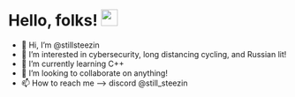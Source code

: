 # Hello, folks! <img src="https://raw.githubusercontent.com/MartinHeinz/MartinHeinz/master/wave.gif" width="30px">

- 👋 Hi, I’m @stillsteezin
- 👀 I’m interested in cybersecurity, long distancing cycling, and Russian lit!
- 🌱 I’m currently learning C++
- 💞️ I’m looking to collaborate on anything! 
- 📫 How to reach me --> discord @still_steezin

<!---
stillsteezin/stillsteezin is a ✨ special ✨ repository because its `README.md` (this file) appears on your GitHub profile.
You can click the Preview link to take a look at your changes.
--->
